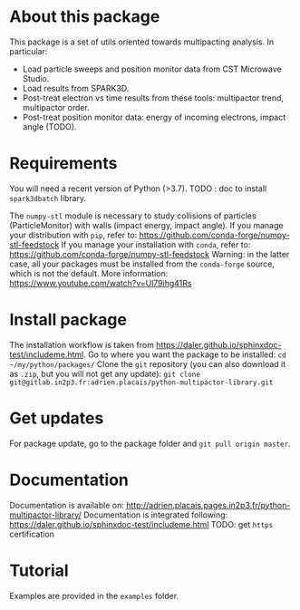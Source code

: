 # About this package
This package is a set of utils oriented towards multipacting analysis.
In particular:
 - Load particle sweeps and position monitor data from CST Microwave Studio.
 - Load results from SPARK3D.
 - Post-treat electron vs time results from these tools: multipactor trend, multipactor order.
 - Post-treat position monitor data: energy of incoming electrons, impact angle (TODO).

# Requirements
You will need a recent version of Python (>3.7).
TODO : doc to install `spark3dbatch` library.

The `numpy-stl` module is necessary to study collisions of particles (ParticleMonitor) with walls (impact energy, impact angle).
If you manage your distribution with `pip`, refer to: https://github.com/conda-forge/numpy-stl-feedstock
If you manage your installation with `conda`, refer to: https://github.com/conda-forge/numpy-stl-feedstock
Warning: in the latter case, all your packages must be installed from the `conda-forge` source, which is not the default.
More information: https://www.youtube.com/watch?v=Ul79ihg41Rs

# Install package
The installation workflow is taken from https://daler.github.io/sphinxdoc-test/includeme.html.
Go to where you want the package to be installed:
``cd ~/my/python/packages/``
Clone the `git` repository (you can also download it as `.zip`, but you will not get any update):
``git clone git@gitlab.in2p3.fr:adrien.placais/python-multipactor-library.git``

# Get updates
For package update, go to the package folder and `git pull origin master`.

# Documentation
Documentation is available on: http://adrien.placais.pages.in2p3.fr/python-multipactor-library/
Documentation is integrated following: https://daler.github.io/sphinxdoc-test/includeme.html
TODO: get `https` certification

# Tutorial
Examples are provided in the `examples` folder.
